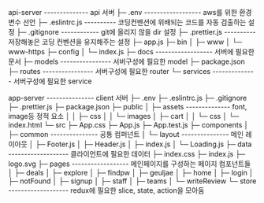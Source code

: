 api-server -------------- api 서버
├─ .env ------------------ aws를 위한 환경변수 선언
├─ .eslintrc.js ---------- 코딩컨벤션에 위배되는 코드를 자동 검출하는 설정
├─ .gitignore ------------ git에 올리지 않을 dir 설정
├─ .prettier.js ---------- 저장해놓은 코딩 컨벤션을 유지해주는 설정
├─ app.js
├─ bin
│ ├─ www
│ └─ www-https
├─ config
│ └─ index.js
├─ docs ------------------ 서버에 필요한 문서
├─ models ---------------- 서버구성에 필요한 model
├─ package.json
├─ routes ---------------- 서버구성에 필요한 router
└─ services -------------- 서버구성에 필요한 service

app-server --------------- client 서버
├─ .env
├─ .eslintrc.js
├─ .gitignore
├─ .prettier.js
├─ package.json
├─ public
│ ├─ assets -------------- font, image등 정적 요소
│ │ ├─ css
│ │ └─ images
│ ├─ cart
│ │ └─ css
│ └─ index.html
└─ src
├─ App.css
├─ App.js
├─ App.test.js
├─ components
│ ├─ common --------------- 공통 컴퍼넌트
│ └─ layout --------------- 메인 레이아웃
│ ├─ Footer.js
│ ├─ Header.js
│ ├─ index.js
│ └─ Loading.js
├─ data ------------------- 클라이언트에 필요한 데이터
├─ index.css
├─ index.js
├─ logo.svg
├─ pages ------------------ 메인페이지를 구성하는 페이지 컴포넌트들
│ ├─ deals
│ ├─ explore
│ ├─ findpw
│ ├─ geuljae
│ ├─ home
│ ├─ login
│ ├─ notFound
│ ├─ signup
│ ├─ staff
│ ├─ teams
│ └─ writeReview
└─ store ------------------- redux에 필요한 slice, state, action을 모아둠

